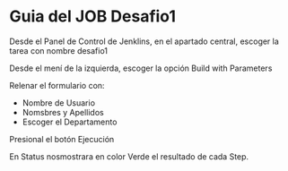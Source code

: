# Guia del JOB Desafio1
Desde el Panel de Control de Jenklins, en el apartado central, escoger la tarea con nombre desafio1

Desde el mení de la izquierda, escoger la opción Build with Parameters

Relenar el formulario con:
- Nombre de Usuario
- Nomsbres y Apellidos
- Escoger el Departamento

Presional el botón Ejecución

En Status nosmostrara en color Verde el resultado de cada Step.

